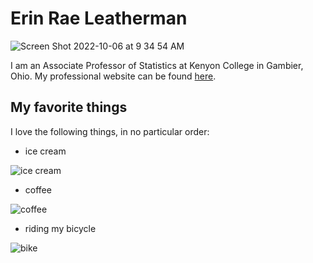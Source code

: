 # Erin Rae Leatherman

![Screen Shot 2022-10-06 at 9 34 54 AM](https://user-images.githubusercontent.com/111654164/194341365-2f373d2c-5cca-46a3-87ad-123f8c5feb9b.png)

I am an Associate Professor of Statistics at Kenyon College in Gambier, Ohio. My professional website can be found [here](https://www.kenyon.edu/directory/erin-leatherman/).


## My favorite things
I love the following things, in no particular order:
* ice cream 

![ice cream](https://media.giphy.com/media/3o6Zt7qChPzoAUAmpW/giphy.gif)

* coffee

![coffee](https://media.giphy.com/media/1oKjCzdnatyyMxkdxF/giphy.gif)

* riding my bicycle

![bike](https://media.giphy.com/media/xTiTnAUgTbDrsUiHja/giphy.gif)





